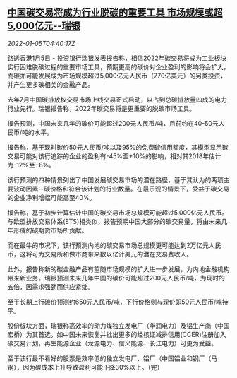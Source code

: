 <!--1641358863000-->
[中国碳交易将成为行业脱碳的重要工具 市场规模或超5,000亿元--瑞银](https://cn.reuters.com/article/ubs-china-carbon-trade-market-0105-idCNKBS2JF0BH)
------

<div><i>2022-01-05T04:40:17Z</i></div><p>路透香港1月5日 - 投资银行瑞银发表报告称，相信2022年碳交易将成为工业板块实行困难脱碳过程的重要市场工具，预期更高的碳价对企业盈利的影响将会扩大，而碳亦可能发展成为市场规模超过5,000亿元人民币（770亿美元）的另类投资，并产生更多碳相关的金融产品。</p><p>去年7月中国碳排放权交易市场上线交易正式启动，以占到总碳排放量四成的电力行业先行。瑞银报告称，2022年碳交易将是更重要的脱碳市场工具。</p><p>报告预测，中国未来几年的碳价可能超过200元人民币/吨，目前约在40-50元人民币/吨的水平。</p><p>报告称，基于现时碳价50元人民币/吨以及95%的免费碳信用额度，其模型显示碳交易可能对该行追踪的企业的盈利有-45%至+10%的影响，相对其2018年估计为-12%至+8%。</p><p>该行预测的四种情景列出了中国发展碳交易市场的潜在路径，基于其认为的两项主要波动因素--碳价格和符合该计划的行业数量。在最乐观的情景下，受益于碳交易的企业净利增幅可能高至40%。</p><p>报告称，基于初步计算估计中国的碳交易市场总规模可能超过5,000亿元人民币。与欧盟排放交易体系(ETS)相类似，报告预期中国大部分的碳交易量，将由未来几年形成的碳期货市场所贡献。</p><p>而在最牛的市况下，该行预测内地的碳交易市场总规模更可能达到2万亿元人民币，这将可为交易所和做市商带来数以亿计美元的潜在交易费收入。</p><p>此外，报告称新的碳金融产品有望随市场规模的扩大进一步发展，为内地金融机构带来新业务。瑞银预测未来几年中国的碳价可能超过200元人民币/吨，为现时的五倍，因需求强劲而供应紧绌。</p><p>至于长期上行碳价预测约650元人民币/吨，下行价格则与现价即50元人民币/吨持平。</p><p>股份板块方面，瑞银称高效率的动力煤独立发电厂（华润电力）及铝生产商（中国宏桥）为其首选。如中国未来恢复并批出更多的经核证减排信用(CCER)注册加入碳交易计划，再生能源企业（龙源电力、信义能源、长江电力）可更为受益。</p><p>至于该行最不看好的股票是效率低的独立发电厂、铝厂（中国铝业和钢厂（马钢），因为碳成本上升导致盈利可能下降30%以上。（完） </p>

